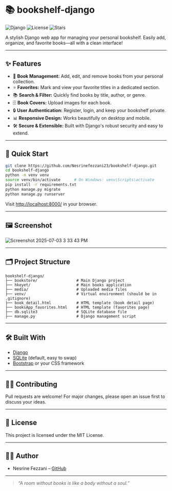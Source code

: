 # 📚 bookshelf-django

![Django](https://img.shields.io/badge/Django-5.x-green.svg)
![License](https://img.shields.io/badge/license-MIT-blue.svg)
![Stars](https://img.shields.io/github/stars/Nesrinefezzani23/bookshelf-django?style=social)

A stylish Django web app for managing your personal bookshelf. Easily add, organize, and favorite books—all with a clean interface!

---

## ✨ Features

- 📝 **Book Management:** Add, edit, and remove books from your personal collection.
- ⭐ **Favorites:** Mark and view your favorite titles in a dedicated section.
- 📚 **Search & Filter:** Quickly find books by title, author, or genre.
- 🗄️ **Book Covers:** Upload images for each book.
- 🔒 **User Authentication:** Register, login, and keep your bookshelf private.
- 📊 **Responsive Design:** Works beautifully on desktop and mobile.
- 🛠️ **Secure & Extensible:** Built with Django's robust security and easy to extend.

---

## 🚀 Quick Start

```bash
git clone https://github.com/Nesrinefezzani23/bookshelf-django.git
cd bookshelf-django
python -m venv venv
source venv/bin/activate      # On Windows: venv\Scripts\activate
pip install -r requirements.txt
python manage.py migrate
python manage.py runserver
```

Visit [http://localhost:8000/](http://localhost:8000/) in your browser.

---

## 🖼️ Screenshot

![Screenshot 2025-07-03 3 33 43 PM](https://github.com/user-attachments/assets/512b1c14-3c85-45b4-8135-ecb7b90f1714)

---

## 🗂️ Project Structure

```text
bookshelf-django/
├── bookstore/                 # Main Django project
├── hkeyet/                    # Main books application
├── media/                     # Uploaded media files
├── venv/                      # Virtual environment (should be in .gitignore)
├── book_detail.html           # HTML template (book detail page)
├── booksApp_favorites.html    # HTML template (favorites page)
├── db.sqlite3                 # SQLite database file
├── manage.py                  # Django management script
```
---

## 🛠️ Built With

- [Django](https://www.djangoproject.com/)
- [SQLite](https://www.sqlite.org/index.html) (default, easy to swap)
- [Bootstrap](https://getbootstrap.com/) or your CSS framework

---

## 🙋‍♀️ Contributing

Pull requests are welcome! For major changes, please open an issue first to discuss your ideas.

---

## 📃 License

This project is licensed under the MIT License.

---

## 👩‍💻 Author

- Nesrine Fezzani – [GitHub](https://github.com/Nesrinefezzani23)

---

> _“A room without books is like a body without a soul.”_
